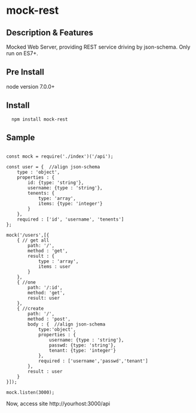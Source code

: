 # mock-rest

## Description & Features

Mocked Web Server, providing REST service driving by json-schema. Only run on ES7+.

## Pre Install
node version 7.0.0+

## Install

      npm install mock-rest


## Sample

```

const mock = require('./index')('/api');

const user = {  //align json-schema
	type : 'object',
	properties : {
		id: {type: 'string'},
        username: {type : 'string'},
        tenents: {
        	type: 'array',
        	items: {type: 'integer'}
        }
	},
	required : ['id', 'username', 'tenents']
};

mock('/users',[{
	{ // get all
		path: '/',
		method : 'get',
		result : {
			type : 'array',
			items : user
		}
	},
	{ //one 
		path: '/:id',
		method: 'get',
		result: user
	},
	{ //create
		path: '/',
		method : 'post',
		body : {  //align json-schema
	        type:'object',
	        properties : {
	            username: {type : 'string'},
	            passwd: {type: 'string'},
	            tenant: {type: 'integer'}
	        },
	        required : ['username','passwd','tenant']
    	},
    	result : user
	}
}]);

mock.listen(3000);

```
Now, access site http://yourhost:3000/api



